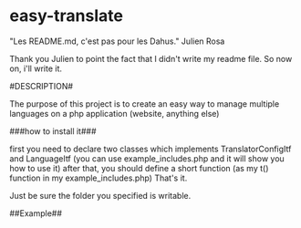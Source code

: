 easy-translate
==============
"Les README.md, c'est pas pour les Dahus." Julien Rosa

Thank you Julien to point the fact that I didn't write my readme file. So now on, i'll write it.

#DESCRIPTION#

The purpose of this project is to create an easy way to manage multiple languages on a php application (website, anything else)


###how to install it###

first you need to declare two classes which implements TranslatorConfigItf and LanguageItf (you can use example_includes.php and it will show you how to use it)
after that, you should define a short function (as my t() function in my example_includes.php)
That's it.

Just be sure the folder you specified is writable.

##Example##
